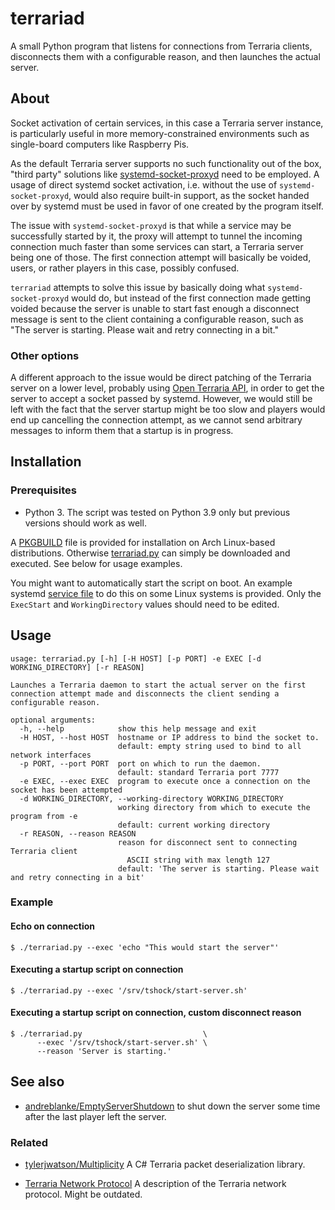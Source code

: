 # terrariad

A small Python program that listens for connections from Terraria clients, disconnects them with
a configurable reason, and then launches the actual server.

## About

Socket activation of certain services, in this case a Terraria server instance, is particularly
useful in more memory-constrained environments such as single-board computers like Raspberry Pis.

As the default Terraria server supports no such functionality out of the box, "third party"
solutions like
[systemd-socket-proxyd](https://www.freedesktop.org/software/systemd/man/systemd-socket-proxyd.html)
need to be employed. A usage of direct systemd socket activation, i.e. without the use of
`systemd-socket-proxyd`, would also require built-in support, as the socket handed over by systemd
must be used in favor of one created by the program itself.

The issue with `systemd-socket-proxyd` is that while a service may be successfully started by it,
the proxy will attempt to tunnel the incoming connection much faster than some services can start,
a Terraria server being one of those. The first connection attempt will basically be voided,
users, or rather players in this case, possibly confused.

`terrariad` attempts to solve this issue by basically doing what `systemd-socket-proxyd` would do,
but instead of the first connection made getting voided because the server is unable to start fast
enough a disconnect message is sent to the client containing a configurable reason,
such as "The server is starting. Please wait and retry connecting in a bit."

### Other options

A different approach to the issue would be direct patching of the Terraria server on a lower level,
probably using [Open Terraria API](https://github.com/DeathCradle/Open-Terraria-API), in order to
get the server to accept a socket passed by systemd. However, we would still be left with the fact
that the server startup might be too slow and players would end up cancelling the connection
attempt, as we cannot send arbitrary messages to inform them that a startup is in progress.

## Installation

### Prerequisites

- Python 3. The script was tested on Python 3.9 only but previous versions should work as well.

A [PKGBUILD](PKGBUILD) file is provided for installation on Arch Linux-based distributions.
Otherwise [terrariad.py](terrariad.py) can simply be downloaded and executed. See below for usage
examples.

You might want to automatically start the script on boot. An example systemd
[service file](terrariad.service) to do this on some Linux systems is provided. Only the
`ExecStart` and `WorkingDirectory` values should need to be edited.

## Usage

```
usage: terrariad.py [-h] [-H HOST] [-p PORT] -e EXEC [-d WORKING_DIRECTORY] [-r REASON]

Launches a Terraria daemon to start the actual server on the first connection attempt made and disconnects the client sending a configurable reason.

optional arguments:
  -h, --help            show this help message and exit
  -H HOST, --host HOST  hostname or IP address to bind the socket to.
                        default: empty string used to bind to all network interfaces
  -p PORT, --port PORT  port on which to run the daemon.
                        default: standard Terraria port 7777
  -e EXEC, --exec EXEC  program to execute once a connection on the socket has been attempted
  -d WORKING_DIRECTORY, --working-directory WORKING_DIRECTORY
                        working directory from which to execute the program from -e
                        default: current working directory
  -r REASON, --reason REASON
                        reason for disconnect sent to connecting Terraria client
                          ASCII string with max length 127
                        default: 'The server is starting. Please wait and retry connecting in a bit'
```

### Example

#### Echo on connection

```
$ ./terrariad.py --exec 'echo "This would start the server"'
```

#### Executing a startup script on connection

```
$ ./terrariad.py --exec '/srv/tshock/start-server.sh'
```

#### Executing a startup script on connection, custom disconnect reason

```
$ ./terrariad.py                           \
      --exec '/srv/tshock/start-server.sh' \
      --reason 'Server is starting.'
```

## See also

- [andreblanke/EmptyServerShutdown](https://github.com/andreblanke/EmptyServerShutdown) to shut
  down the server some time after the last player left the server.

### Related

- [tylerjwatson/Multiplicity](https://github.com/tylerjwatson/Multiplicity) A C# Terraria packet
  deserialization library.

- [Terraria Network Protocol](https://seancode.com/terrafirma/net.html) A description of the
  Terraria network protocol. Might be outdated.
